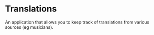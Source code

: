 # Translations

An application that allows you to keep track of translations from various sources (eg musicians). 

